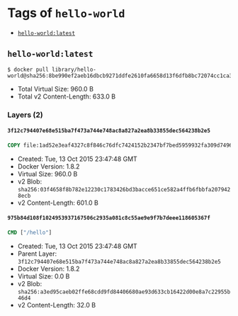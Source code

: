 <!-- THIS FILE IS GENERATED VIA '.template-helpers/generate-tag-details.pl' -->

# Tags of `hello-world`

-	[`hello-world:latest`](#hello-worldlatest)

## `hello-world:latest`

```console
$ docker pull library/hello-world@sha256:8be990ef2aeb16dbcb9271ddfe2610fa6658d13f6dfb8bc72074cc1ca36966a7
```

-	Total Virtual Size: 960.0 B
-	Total v2 Content-Length: 633.0 B

### Layers (2)

#### `3f12c794407e68e515ba7f473a744e748ac8a827a2ea8b33855dec564238b2e5`

```dockerfile
COPY file:1ad52e3eaf4327c8f846c76dfc7424152b2347bf7bed5959932fa309d7496afc in /
```

-	Created: Tue, 13 Oct 2015 23:47:48 GMT
-	Docker Version: 1.8.2
-	Virtual Size: 960.0 B
-	v2 Blob: `sha256:03f4658f8b782e12230c1783426bd3bacce651ce582a4ffb6fbbfa2079428ecb`
-	v2 Content-Length: 601.0 B

#### `975b84d108f1024953937167506c2935a081c8c55ae9e9f7b7deee118605367f`

```dockerfile
CMD ["/hello"]
```

-	Created: Tue, 13 Oct 2015 23:47:48 GMT
-	Parent Layer: `3f12c794407e68e515ba7f473a744e748ac8a827a2ea8b33855dec564238b2e5`
-	Docker Version: 1.8.2
-	Virtual Size: 0.0 B
-	v2 Blob: `sha256:a3ed95caeb02ffe68cdd9fd84406680ae93d633cb16422d00e8a7c22955b46d4`
-	v2 Content-Length: 32.0 B

